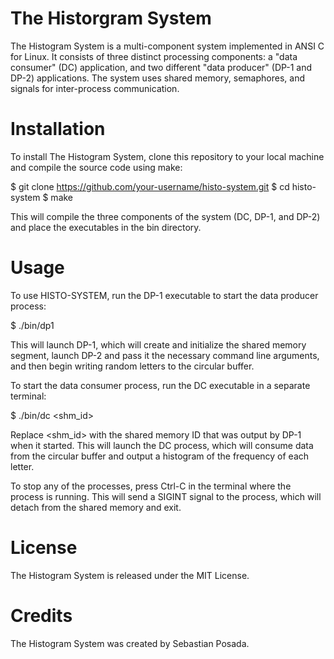 # The Historgram System


The Histogram System is a multi-component system implemented in ANSI C for Linux. It consists of three distinct processing components: a "data consumer" (DC) application, and two different "data producer" (DP-1 and DP-2) applications. The system uses shared memory, semaphores, and signals for inter-process communication.

# Installation
To install The Histogram System, clone this repository to your local machine and compile the source code using make:

$ git clone https://github.com/your-username/histo-system.git
$ cd histo-system
$ make

This will compile the three components of the system (DC, DP-1, and DP-2) and place the executables in the bin directory.

# Usage
To use HISTO-SYSTEM, run the DP-1 executable to start the data producer process:

$ ./bin/dp1

This will launch DP-1, which will create and initialize the shared memory segment, launch DP-2 and pass it the necessary command line arguments, and then begin writing random letters to the circular buffer.

To start the data consumer process, run the DC executable in a separate terminal:

$ ./bin/dc <shm_id>

Replace <shm_id> with the shared memory ID that was output by DP-1 when it started. This will launch the DC process, which will consume data from the circular buffer and output a histogram of the frequency of each letter.

To stop any of the processes, press Ctrl-C in the terminal where the process is running. This will send a SIGINT signal to the process, which will detach from the shared memory and exit.


# License
The Histogram System is released under the MIT License.

# Credits
The Histogram System was created by Sebastian Posada.


